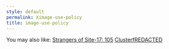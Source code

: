 ```yaml
---
style: default
permalink: Ximage-use-policy
title: image-use-policy
---
```

You may also like:
[Strangers of Site-17: 105](http://scp-wiki.net/strangers-of-site-17)
[ClusterfREDACTED](http://scp-wiki.net/clusterfredacted)